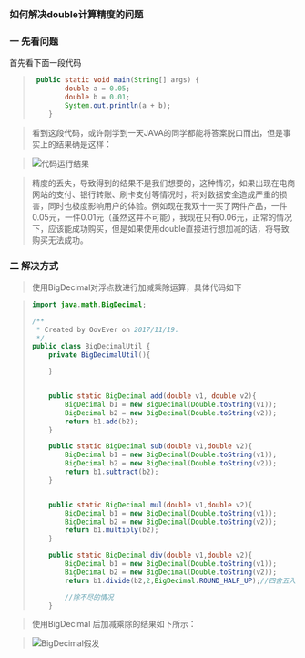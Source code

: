###  如何解决double计算精度的问题

###  一  先看问题

首先看下面一段代码

> ```java
>  public static void main(String[] args) {
>         double a = 0.05;
>         double b = 0.01;
>         System.out.println(a + b);
>     }
> ```

> 看到这段代码，或许刚学到一天JAVA的同学都能将答案脱口而出，但是事实上的结果确是这样：

> ![代码运行结果](http://img.blog.csdn.net/20171119170753266?watermark/2/text/aHR0cDovL2Jsb2cuY3Nkbi5uZXQvbXVwZW5nZmVpNjY4OA==/font/5a6L5L2T/fontsize/400/fill/I0JBQkFCMA==/dissolve/70/gravity/SouthEast)

> 精度的丢失，导致得到的结果不是我们想要的，这种情况，如果出现在电商网站的支付、银行转账、刷卡支付等情况时，将对数据安全造成严重的损害，同时也极度影响用户的体验。例如现在我双十一买了两件产品，一件0.05元，一件0.01元（虽然这并不可能），我现在只有0.06元，正常的情况下，应该能成功购买，但是如果使用double直接进行想加减的话，将导致购买无法成功。
###  二  解决方式

> 使用BigDecimal对浮点数进行加减乘除运算，具体代码如下

> ```java
> import java.math.BigDecimal;
>
> /**
>  * Created by OovEver on 2017/11/19.
>  */
> public class BigDecimalUtil {
>     private BigDecimalUtil(){
>
>     }
>
>
>     public static BigDecimal add(double v1, double v2){
>         BigDecimal b1 = new BigDecimal(Double.toString(v1));
>         BigDecimal b2 = new BigDecimal(Double.toString(v2));
>         return b1.add(b2);
>     }
>
>     public static BigDecimal sub(double v1,double v2){
>         BigDecimal b1 = new BigDecimal(Double.toString(v1));
>         BigDecimal b2 = new BigDecimal(Double.toString(v2));
>         return b1.subtract(b2);
>     }
>
>
>     public static BigDecimal mul(double v1,double v2){
>         BigDecimal b1 = new BigDecimal(Double.toString(v1));
>         BigDecimal b2 = new BigDecimal(Double.toString(v2));
>         return b1.multiply(b2);
>     }
>
>     public static BigDecimal div(double v1,double v2){
>         BigDecimal b1 = new BigDecimal(Double.toString(v1));
>         BigDecimal b2 = new BigDecimal(Double.toString(v2));
>         return b1.divide(b2,2,BigDecimal.ROUND_HALF_UP);//四舍五入,保留2位小数
>
>         //除不尽的情况
>     }
>
> ```

> 使用BigDecimal 后加减乘除的结果如下所示：

> ![BigDecimal假发](http://img.blog.csdn.net/20171119172056561?watermark/2/text/aHR0cDovL2Jsb2cuY3Nkbi5uZXQvbXVwZW5nZmVpNjY4OA==/font/5a6L5L2T/fontsize/400/fill/I0JBQkFCMA==/dissolve/70/gravity/SouthEast)
>
> 